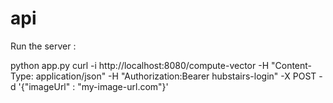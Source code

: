 # api
Run the server :

python app.py
curl -i http://localhost:8080/compute-vector -H "Content-Type: application/json" -H "Authorization:Bearer hubstairs-login" -X POST -d '{"imageUrl" : "my-image-url.com"}'
